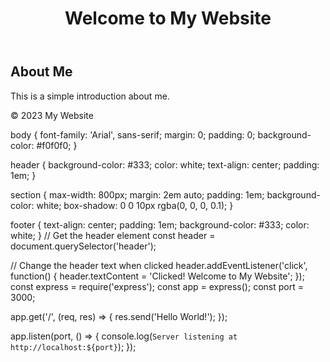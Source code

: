 
<!DOCTYPE html>
<html lang="en">
<head>
    <meta charset="UTF-8">
    <meta name="viewport" content="width=device-width, initial-scale=1.0">
    <title>My First Website</title>
</head>
<body>
    <header>
        <h1>Welcome to My Website</h1>
    </header>
    <section>
        <h2>About Me</h2>
        <p>This is a simple introduction about me.</p>
    </section>
    <footer>
        <p>&copy; 2023 My Website</p>
    </footer>
</body>
</html>
body {
    font-family: 'Arial', sans-serif;
    margin: 0;
    padding: 0;
    background-color: #f0f0f0;
}

header {
    background-color: #333;
    color: white;
    text-align: center;
    padding: 1em;
}

section {
    max-width: 800px;
    margin: 2em auto;
    padding: 1em;
    background-color: white;
    box-shadow: 0 0 10px rgba(0, 0, 0, 0.1);
}

footer {
    text-align: center;
    padding: 1em;
    background-color: #333;
    color: white;
}
// Get the header element
const header = document.querySelector('header');

// Change the header text when clicked
header.addEventListener('click', function() {
    header.textContent = 'Clicked! Welcome to My Website';
});
const express = require('express');
const app = express();
const port = 3000;

app.get('/', (req, res) => {
  res.send('Hello World!');
});

app.listen(port, () => {
  console.log(`Server listening at http://localhost:${port}`);
});

